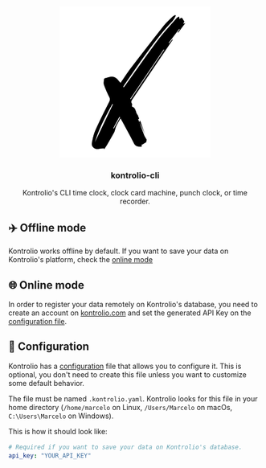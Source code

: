 <p align="center">
  <img alt="kontrolio logo" src="../assets/logo.png" height="300" />
  <h3 align="center">kontrolio-cli</h3>
  <p align="center">Kontrolio's CLI time clock, clock card machine, punch clock, or time recorder.</p>
</p>

## ✈️ Offline mode

Kontrolio works offline by default. If you want to save your data on Kontrolio's platform, check the [online mode](#online-mode)

## 🌐 Online mode

In order to register your data remotely on Kontrolio's database, you need to create an account on [kontrolio.com](https://kontrolio.com) and set the generated API Key on the [configuration file](#configuration).

## 🧰 Configuration

Kontrolio has a [configuration](../.kontrolio.example.yaml) file that allows you to configure it. This is optional, you don't need to create this file unless you want to customize some default behavior.

The file must be named `.kontrolio.yaml`. Kontrolio looks for
this file in your home directory (`/home/marcelo` on Linux, `/Users/Marcelo` on macOs, `C:\Users\Marcelo` on Windows).

This is how it should look like:

```yaml
# Required if you want to save your data on Kontrolio's database.
api_key: "YOUR_API_KEY"
```
